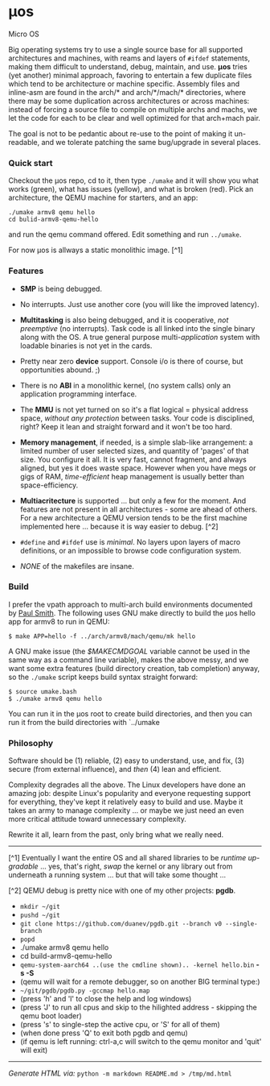 # &mu;os

Micro OS

Big operating systems try to use a single source base for all supported
architectures and machines, with reams and layers of `#ifdef` statements,
making them difficult to understand, debug, maintain, and use.  **&mu;os**
tries (yet another) minimal approach, favoring to entertain a few duplicate
files which tend to be architecture or machine specific. Assembly files
and inline-asm are found in the arch/\* and arch/\*/mach/\* directories,
where there may be some duplication across architectures or across machines:
instead of forcing a source file to compile on multiple archs and machs,
we let the code for each to be clear and well optimized for that arch+mach
pair.

The goal is not to be pedantic about re-use to the point of making it
un-readable, and we tolerate patching the same bug/upgrade in several
places.

### Quick start

Checkout the &mu;os repo, cd to it, then type `./umake` and it will show
you what works (green), what has issues (yellow), and what is broken (red).
Pick an architecture, the QEMU machine for starters, and an app:

    ./umake armv8 qemu hello
    cd bulid-armv8-qemu-hello

and run the qemu command offered. Edit something and run `../umake`.

For now &mu;os is allways a static monolithic image.  [^1]

### Features

- **SMP** is being debugged.

- No interrupts. Just use another core (you will like the improved latency).

- **Multitasking** is also being debugged, and it is cooperative, *not
  preemptive* (no interrupts).  Task code is all linked into the single
  binary along with the OS.  A true general purpose multi-*application*
  system with loadable binaries is not yet in the cards.

- Pretty near zero **device** support. Console i/o is there of course, but
  opportunities abound.  ;)

- There is no **ABI** in a monolithic kernel, (no system calls) only an
  application programming interface.

- The **MMU** is not yet turned on so it's a flat logical = physical address
  space, *without any protection* between tasks. Your code is disciplined,
  right? Keep it lean and straight forward and it won't be too hard.

- **Memory management**, if needed, is a simple slab-like arrangement: a
  limited number of user selected sizes, and quantity of 'pages' of that size.
  You configure it all. It is very fast, cannot fragment, and always aligned,
  but yes it does waste space. However when you have megs or gigs of RAM,
  _time-efficient_ heap management is usually better than space-efficiency.

- **Multiacritecture** is supported ... but only a few for the moment.
  And features are not present in all architectures - some are ahead of
  others. For a new architecture a QEMU version tends to be the first
  machine implemented here ... because it is way easier to debug. [^2]

- `#define` and `#ifdef` use is *minimal*.  No layers upon layers of macro
  definitions, or an impossible to browse code configuration system.

- _NONE_ of the makefiles are insane.

### Build

I prefer the vpath approach to multi-arch build environments documented by
[Paul Smith](http://make.mad-scientist.net/papers/multi-architecture-builds).
The following uses GNU make directly to build the &mu;os hello app for armv8
to run in QEMU:

    $ make APP=hello -f ../arch/armv8/mach/qemu/mk hello

A GNU make issue (the _$MAKECMDGOAL_ variable cannot be used in the same way
as a command line variable), makes the above messy, and we want some extra
features (build directory creation, tab completion) anyway, so the `./umake`
script keeps build syntax straight forward:

    $ source umake.bash
    $ ./umake armv8 qemu hello

You can run it in the &mu;os root to create build directories, and then
you can run it from the build directories with `../umake

### Philosophy

Software should be (1) reliable, (2) easy to understand, use, and fix,
(3) secure (from external influence), and *then* (4) lean and efficient.

Complexity degrades all the above.  The Linux developers have done an
amazing job: despite Linux's popularity and everyone requesting support
for everything, they've kept it relatively easy to build and use.  Maybe
it takes an army to manage complexity ... or maybe we just need an even
more critical attitude toward unnecessary complexity.

Rewrite it all, learn from the past, only bring what we really need.

---

[^1] Eventually I want the entire OS and all shared libraries to be
*runtime up-gradable* ... yes, that's right, *swap* the kernel or any
library out from underneath a running system ... but that will take
some thought ...

[^2] QEMU debug is pretty nice with one of my other projects: **pgdb**.

- `mkdir ~/git`
- `pushd ~/git`
- `git clone https://github.com/duanev/pgdb.git --branch v0 --single-branch`
- `popd`
- ./umake armv8 qemu hello
- cd build-armv8-qemu-hello
- `qemu-system-aarch64 ..(use the cmdline shown).. -kernel hello.bin` **-s -S**
- (qemu will wait for a remote debugger, so on another BIG terminal type:)
- `~/git/pgdb/pgdb.py -gccmap hello.map`
- (press 'h' and 'l' to close the help and log windows)
- (press 'J' to run all cpus and skip to the hilighted address - skipping the qemu boot loader)
- (press 's' to single-step the active cpu, or 'S' for all of them)
- (when done press 'Q' to exit both pgdb and qemu)
- (if qemu is left running: ctrl-a,c will switch to the qemu monitor and 'quit' will exit)

---
_Generate HTML via:_
`python -m markdown README.md > /tmp/md.html`

